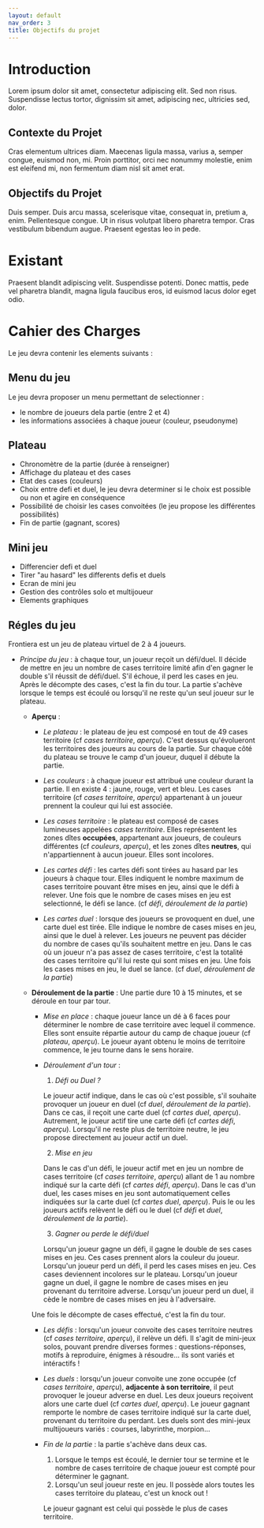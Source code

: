 ```yaml
---
layout: default
nav_order: 3
title: Objectifs du projet
---
```


# Introduction

Lorem ipsum dolor sit amet, consectetur adipiscing elit. Sed non risus. Suspendisse lectus tortor, dignissim sit amet, adipiscing nec, ultricies sed, dolor.

## Contexte du Projet

Cras elementum ultrices diam. Maecenas ligula massa, varius a, semper congue, euismod non, mi. Proin porttitor, orci nec nonummy molestie, enim est eleifend mi, non fermentum diam nisl sit amet erat.

## Objectifs du Projet

Duis semper. Duis arcu massa, scelerisque vitae, consequat in, pretium a, enim. Pellentesque congue. Ut in risus volutpat libero pharetra tempor. Cras vestibulum bibendum augue. Praesent egestas leo in pede.

# Existant

Praesent blandit adipiscing velit. Suspendisse potenti. Donec mattis, pede vel pharetra blandit, magna ligula faucibus eros, id euismod lacus dolor eget odio.

# Cahier des Charges
Le jeu devra contenir les elements suivants :
## Menu du jeu
Le jeu devra proposer un menu permettant de selectionner : 
* le nombre de joueurs dela partie (entre 2 et 4)
* les informations associées à chaque joueur (couleur, pseudonyme)

## Plateau
* Chronomètre de la partie (durée à renseigner)
* Affichage du plateau et des cases
* Etat des cases (couleurs)
* Choix entre defi et duel, le jeu devra determiner si le choix est possible ou non et agire en conséquence
* Possibilité de choisir les cases convoitées (le jeu propose les différentes possibilités)
* Fin de partie (gagnant, scores)
  

## Mini jeu
* Differencier defi et duel
* Tirer "au hasard" les differents defis et duels
* Ecran de mini jeu
* Gestion des contrôles solo et multijoueur
* Elements graphiques

## Régles du jeu
Frontiera est un jeu de plateau virtuel de 2 à 4 joueurs.
* *Principe du jeu* : à chaque tour, un joueur reçoit un défi/duel. Il décide de mettre en jeu un nombre de cases territoire limité afin d'en gagner le double s'il réussit de défi/duel. S'il échoue, il perd les cases en jeu. Après le décompte des cases, c'est la fin du tour.
 La partie s'achève lorsque le temps est écoulé ou lorsqu'il ne reste qu'un seul joueur sur le plateau.

  * **Aperçu** :
    * *Le plateau* : le plateau de jeu est composé en tout de 49 cases territoire (cf *cases territoire*, *aperçu*). C'est dessus qu'évolueront les territoires des joueurs au cours de la partie. 
 Sur chaque côté du plateau se trouve le camp d'un joueur, duquel il débute la partie.

    * *Les couleurs* : à chaque joueur est attribué une couleur durant la partie. Il en existe 4 : jaune, rouge, vert et bleu. Les cases territoire (cf *cases territoire*, *aperçu*) appartenant à un joueur prennent la couleur qui lui est associée.
 
    *  *Les cases territoire* : le plateau est composé de cases lumineuses appelées *cases territoire*. Elles représentent les zones dîtes **occupées**, appartenant aux joueurs, de couleurs différentes (cf *couleurs*, *aperçu*), et les zones dîtes **neutres**, qui n'appartiennent à aucun joueur. Elles sont incolores.
 
    * *Les cartes défi* : les cartes défi sont tirées au hasard par les joueurs à chaque tour. Elles indiquent le nombre maximum de cases territoire pouvant être mises en jeu, ainsi que le défi à relever.
 Une fois que le nombre de cases mises en jeu est selectionné, le défi se lance. (cf *défi*, *déroulement de la partie*)

    * *Les cartes duel* : lorsque des joueurs se provoquent en duel, une carte duel est tirée. Elle indique le nombre de cases mises en jeu, ainsi que le duel à relever. Les joueurs ne peuvent pas décider du nombre de cases qu'ils souhaitent mettre en jeu. Dans le cas où un joueur n'a pas assez de cases territoire, c'est la totalité des cases territoire qu'il lui reste qui sont mises en jeu. 
 Une fois les cases mises en jeu, le duel se lance. (cf *duel*, *déroulement de la partie*)

  * **Déroulement de la partie** :
    Une partie dure 10 à 15 minutes, et se déroule en tour par tour.

    * *Mise en place* : chaque joueur lance un dé à 6 faces pour déterminer le nombre de case territoire avec lequel il commence. Elles sont ensuite répartie autour du camp de chaque joueur (cf *plateau*, *aperçu*).
 Le joueur ayant obtenu le moins de territoire commence, le jeu tourne dans le sens horaire.

    * *Déroulement d'un tour* :
      1. *Défi ou Duel ?*
       
       Le joueur actif indique, dans le cas où c'est possible, s'il souhaite provoquer un joueur en duel (cf *duel*, *déroulement de la partie*). Dans ce cas, il reçoit une carte duel (cf *cartes duel*, *aperçu*).
       Autrement, le joueur actif tire une carte défi (cf *cartes défi*, *aperçu*).
       Lorsqu'il ne reste plus de territoire neutre, le jeu propose directement au joueur actif un duel.

      2. *Mise en jeu*
       
       Dans le cas d'un défi, le joueur actif met en jeu un nombre de cases territoire (cf *cases territoire*, *aperçu*) allant de 1 au nombre indiqué sur la carte défi (cf *cartes défi*, *aperçu*).
       Dans le cas d'un duel, les cases mises en jeu sont automatiquement celles indiquées sur la carte duel (cf *cartes duel*, *aperçu*).
       Puis le ou les joueurs actifs relèvent le défi ou le duel (cf *défi* et *duel*, *déroulement de la partie*).

      3. *Gagner ou perde le défi/duel*
         
       Lorsqu'un joueur gagne un défi, il gagne le double de ses cases mises en jeu. Ces cases prennent alors la couleur du joueur.
       Lorsqu'un joueur perd un défi, il perd les cases mises en jeu. Ces cases deviennent incolores sur le plateau.
       Lorsqu'un joueur gagne un duel, il gagne le nombre de cases mises en jeu provenant du territoire adverse.
       Lorsqu'un joueur perd un duel, il cède le nombre de cases mises en jeu à l'adversaire.

    Une fois le décompte de cases effectué, c'est la fin du tour.

    * *Les défis* : lorsqu'un joueur convoite des cases territoire neutres (cf *cases territoire*, *aperçu*), il relève un défi. Il s'agit de mini-jeux solos, pouvant prendre diverses formes : questions-réponses, motifs à reproduire, énigmes à résoudre... ils sont variés et intéractifs !

    * *Les duels* : lorsqu'un joueur convoite une zone occupée (cf *cases territoire*, *aperçu*), **adjacente à son territoire**, il peut provoquer le joueur adverse en duel. Les deux joueurs reçoivent alors une carte duel (cf *cartes duel*, *aperçu*). Le joueur gagnant remporte le nombre de cases territoire indiqué sur la carte duel, provenant du territoire du perdant. 
 Les duels sont des mini-jeux multijoueurs variés : courses, labyrinthe, morpion...

    * *Fin de la partie* : la partie s'achève dans deux cas.
        1. Lorsque le temps est écoulé, le dernier tour se termine et le nombre de cases territoire de chaque joueur est compté pour déterminer le gagnant.
        2. Lorsqu'un seul joueur reste en jeu. Il possède alors toutes les cases territoire du plateau, c'est un knock out !
      
      Le joueur gagnant est celui qui possède le plus de cases territoire. 
